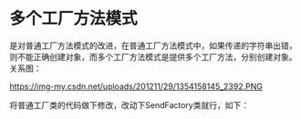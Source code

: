 # 多个工厂方法模式
是对普通工厂方法模式的改进，在普通工厂方法模式中，如果传递的字符串出错，则不能正确创建对象，而多个工厂方法模式是提供多个工厂方法，分别创建对象。关系图：

https://img-my.csdn.net/uploads/201211/29/1354158145_2392.PNG

将普通工厂类的代码做下修改，改动下SendFactory类就行，如下：